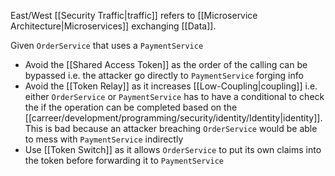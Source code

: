 East/West [[Security Traffic|traffic]] refers to [[Microservice Architecture|Microservices]] exchanging [[Data]].

Given `OrderService` that uses a `PaymentService`

- Avoid the [[Shared Access Token]] as the order of the calling can be bypassed i.e. the attacker go directly to `PaymentService` forging info
- Avoid the [[Token Relay]] as it increases [[Low-Coupling|coupling]] i.e. either `OrderService` or `PaymentService` has to have a conditional to check the if the operation can be completed based on the [[carreer/development/programming/security/identity/Identity|identity]]. This is bad because an attacker breaching `OrderService` would be able to mess with `PaymentService` indirectly
- Use [[Token Switch]] as it allows `OrderService` to put its own claims into the token before forwarding it to `PaymentService`
